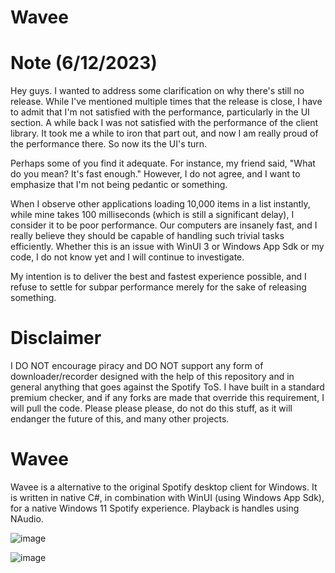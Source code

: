 # Wavee

# Note (6/12/2023)
Hey guys. I wanted to address some clarification on why there's still no release. While I've mentioned multiple times that the release is close, I have to admit that I'm not satisfied with the performance, particularly in the UI section. A while back I was not satisfied with the performance of the client library. It took me a while to iron that part out, and now I am really proud of the performance there. So now its the UI's turn.

Perhaps some of you find it adequate. For instance, my friend said, "What do you mean? It's fast enough." However, I do not agree, and I want to emphasize that I'm not being pedantic or something.

When I observe other applications loading 10,000 items in a list instantly, while mine takes 100 milliseconds (which is still a significant delay), I consider it to be poor performance. Our computers are insanely fast, and I really believe they should be capable of handling such trivial tasks efficiently.
Whether this is an issue with WinUI 3 or Windows App Sdk or my code, I do not know yet and I will continue to investigate.

My intention is to deliver the best and fastest experience possible, and I refuse to settle for subpar performance merely for the sake of releasing something.

# Disclaimer
I DO NOT encourage piracy and DO NOT support any form of downloader/recorder designed with the help of this repository and in general anything that goes against the Spotify ToS. 
I have built in a standard premium checker, and if any forks are made that override this requirement, I will pull the code.
Please please please, do not do this stuff, as it will endanger the future of this, and many other projects.

# Wavee 
Wavee is a alternative to the original Spotify desktop client for Windows.
It is written in native C#, in combination with WinUI (using Windows App Sdk), for a native Windows 11 Spotify experience. 
Playback is handles using NAudio.

![image](https://github.com/christosk92/Wavee/assets/13438702/c9795767-2d7d-497f-97b9-4b562821a9db)


![image](https://github.com/christosk92/Wavee/assets/13438702/5ae4655d-d3e1-47b6-b72e-406b77f4c3f1)


